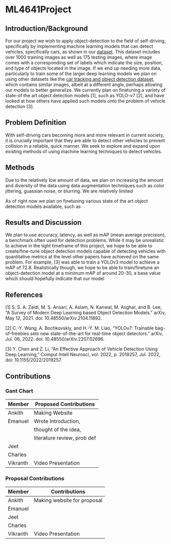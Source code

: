 # ML4641Project

## Introduction/Background

For our project we wish to apply object-detection to the field of self-driving, specifically by implementing machine learning models that can detect vehicles, specifically cars, as shown in our [dataset](https://www.kaggle.com/datasets/sshikamaru/car-object-detection). This dataset includes over 1000 training images as well as 175 testing images, where image comes with a corresponding set of labels which indicate the size, position, and type of objects located in the image. If we end up needing more data, particularly to train some of the larger deep learning models we plan on using other datasets like the [car tracking and object detection dataset](https://www.kaggle.com/datasets/trainingdatapro/cars-video-object-tracking), which contains similar images, albeit at a different angle, perhaps allowing our models to better generalize. We currently plan on finetuning a variety of state-of the art object detection models [1], such as YOLO-v7 [2], and have looked at how others have applied such models onto the problem of vehicle detection [3].

## Problem Definition

With self-driving cars becoming more and more relevant in current society, it is crucially important that they are able to detect other vehicles to prevent collision in a reliable, quick manner. We seek to explore and expand upon existing methods of using machine learning techniques to detect vehicles.

## Methods

Due to the relatively low amount of data, we plan on increasing the amount and diversity of the data using data augmentation techniques such as color jittering, guassian noise, or blurring. We are relatively limited

As of right now we plan on finetuning various state of the art object detection models available, such as

## Results and Discussion

We plan to use accuracy, latency, as well as mAP (mean average precision), a benchmark often used for detection problems. While it may be unrealistic to achieve in the tight timeframe of this project, we hope to be able to create/fine-tune object detection models capable of detecting vehicles with quantitative metrics at the level other papers have achieved on the same problem. For example, [3] was able to train a YOLOv3 model to achieve a mAP of 72.8. Realistically though, we hope to be able to train/finetune an object-detection model at a minimum mAP of around 20-30, a base value which should hopefully indicate that our model

## References

[1] S. S. A. Zaidi, M. S. Ansari, A. Aslam, N. Kanwal, M. Asghar, and B. Lee, “A Survey of Modern Deep Learning based Object Detection Models.” arXiv, May 12, 2021. doi: 10.48550/arXiv.2104.11892.

[2] C.-Y. Wang, A. Bochkovskiy, and H.-Y. M. Liao, “YOLOv7: Trainable bag-of-freebies sets new state-of-the-art for real-time object detectors.” arXiv, Jul. 06, 2022. doi: 10.48550/arXiv.2207.02696.

[3] Y. Chen and Z. Li, “An Effective Approach of Vehicle Detection Using Deep Learning,” Comput Intell Neurosci, vol. 2022, p. 2019257, Jul. 2022, doi: 10.1155/2022/2019257.

## Contributions

### Gant Chart

| **Member** | **Proposed Contributions**  |
| ---------- | --------------------------- |
| Ankith     | Making Website              |
| Emanuel    | Wrote Introduction,         |
|            | thought of the idea,        |
|            | literature review, prob def |
| Jeet       |                             |
| Charles    |                             |
| Vikranth   | Video Presentation          |

### Proposal Contributions

| **Member** | **Contributions**           |
| ---------- | --------------------------- |
| Ankith     | Making website for proposal |
| Emanuel    |                             |
| Jeet       |                             |
| Charles    |                             |
| Vikranth   | Video Presentation          |
